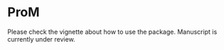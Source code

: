 # ProM
Please check the vignette about how to use the package.
Manuscript is currently under review.
